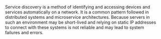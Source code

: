 Service discovery is a method of identifying and accessing devices and services automatically on a network. It is a common pattern followed in distributed systems and microservice architectures. Because servers in such an environment may be short-lived and relying on static IP addresses to connect with these systems is not reliable and may lead to system failures and errors.
